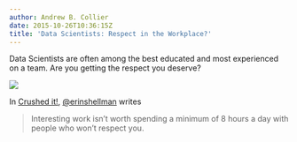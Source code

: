 ```yaml
---
author: Andrew B. Collier
date: 2015-10-26T10:36:15Z
title: 'Data Scientists: Respect in the Workplace?'
---
```


Data Scientists are often among the best educated and most experienced on a team. Are you getting the respect you deserve?

<!--more-->

<img src="/img/2015/10/respect.png">

In [Crushed it!](http://www.erinshellman.com/crushed-it-landing-a-data-science-job/), [@erinshellman](https://twitter.com/erinshellman) writes

> Interesting work isn’t worth spending a minimum of 8 hours a day with people who won’t respect you. 
